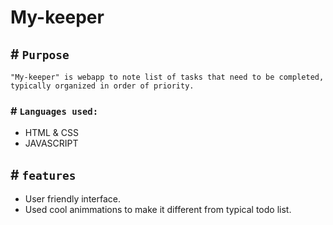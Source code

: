 # My-keeper
## # ``Purpose``
`"My-keeper" is webapp to note list of tasks that need to be completed, typically organized in order of priority.`
### # ``Languages used:``
- HTML & CSS 
- JAVASCRIPT
## # ``features``
- User friendly interface.
- Used cool animmations to make it different from typical todo list.
